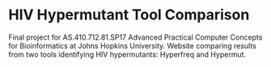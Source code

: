 # HIV Hypermutant Tool Comparison

Final project for AS.410.712.81.SP17 Advanced Practical Computer Concepts for Bioinformatics at Johns Hopkins University. 
Website comparing results from two tools identifying HIV hypermutants: Hyperfreq and Hypermut.
